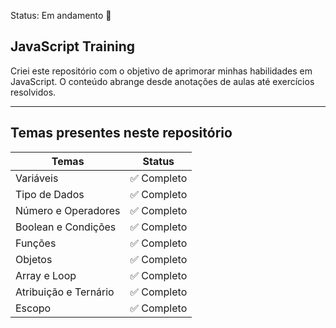 Status: Em andamento 🚧

## JavaScript Training

Criei este repositório com o objetivo de aprimorar minhas habilidades em JavaScript. O conteúdo abrange desde anotações de aulas até exercícios resolvidos.

<hr/>

## Temas presentes neste repositório

| Temas                 | Status      |
| --------------------- | ----------- |
| Variáveis             | ✅ Completo |
| Tipo de Dados         | ✅ Completo |
| Número e Operadores   | ✅ Completo |
| Boolean e Condições   | ✅ Completo |
| Funções               | ✅ Completo |
| Objetos               | ✅ Completo |
| Array e Loop          | ✅ Completo |
| Atribuição e Ternário | ✅ Completo |
| Escopo                | ✅ Completo |
